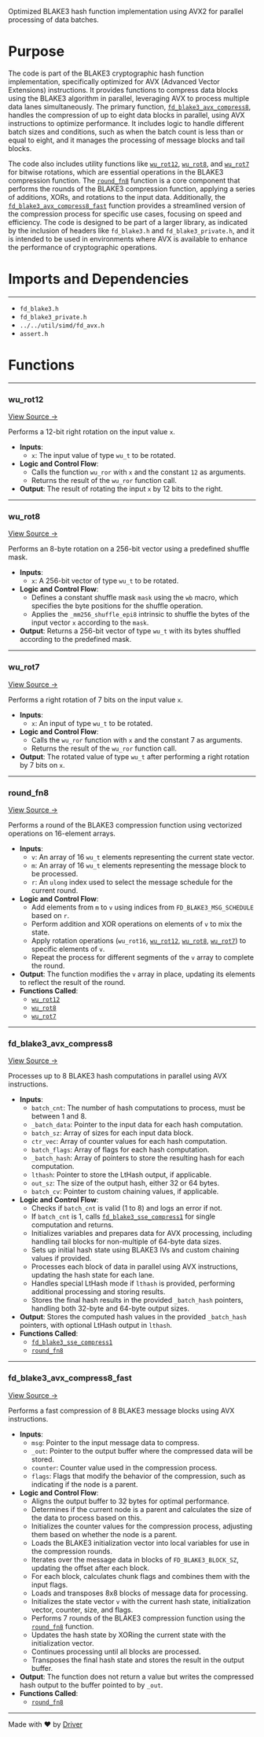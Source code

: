 <!--------------------------------------------------------------------------------->
<!-- IMPORTANT: This file is auto-generated by Driver (https://driver.ai). -------->
<!-- Manual edits may be overwritten on future commits. --------------------------->
<!--------------------------------------------------------------------------------->

Optimized BLAKE3 hash function implementation using AVX2 for parallel processing of data batches.

# Purpose
The code is part of the BLAKE3 cryptographic hash function implementation, specifically optimized for AVX (Advanced Vector Extensions) instructions. It provides functions to compress data blocks using the BLAKE3 algorithm in parallel, leveraging AVX to process multiple data lanes simultaneously. The primary function, [`fd_blake3_avx_compress8`](<#fd_blake3_avx_compress8>), handles the compression of up to eight data blocks in parallel, using AVX instructions to optimize performance. It includes logic to handle different batch sizes and conditions, such as when the batch count is less than or equal to eight, and it manages the processing of message blocks and tail blocks.

The code also includes utility functions like [`wu_rot12`](<#wu_rot12>), [`wu_rot8`](<#wu_rot8>), and [`wu_rot7`](<#wu_rot7>) for bitwise rotations, which are essential operations in the BLAKE3 compression function. The [`round_fn8`](<#round_fn8>) function is a core component that performs the rounds of the BLAKE3 compression function, applying a series of additions, XORs, and rotations to the input data. Additionally, the [`fd_blake3_avx_compress8_fast`](<#fd_blake3_avx_compress8_fast>) function provides a streamlined version of the compression process for specific use cases, focusing on speed and efficiency. The code is designed to be part of a larger library, as indicated by the inclusion of headers like `fd_blake3.h` and `fd_blake3_private.h`, and it is intended to be used in environments where AVX is available to enhance the performance of cryptographic operations.
# Imports and Dependencies

---
- `fd_blake3.h`
- `fd_blake3_private.h`
- `../../util/simd/fd_avx.h`
- `assert.h`


# Functions

---
### wu\_rot12<!-- {{#callable:wu_rot12}} -->
[View Source →](<../../../../../src/ballet/blake3/fd_blake3_avx2.c#L12>)

Performs a 12-bit right rotation on the input value `x`.
- **Inputs**:
    - `x`: The input value of type `wu_t` to be rotated.
- **Logic and Control Flow**:
    - Calls the function `wu_ror` with `x` and the constant `12` as arguments.
    - Returns the result of the `wu_ror` function call.
- **Output**: The result of rotating the input `x` by 12 bits to the right.


---
### wu\_rot8<!-- {{#callable:wu_rot8}} -->
[View Source →](<../../../../../src/ballet/blake3/fd_blake3_avx2.c#L17>)

Performs an 8-byte rotation on a 256-bit vector using a predefined shuffle mask.
- **Inputs**:
    - ``x``: A 256-bit vector of type `wu_t` to be rotated.
- **Logic and Control Flow**:
    - Defines a constant shuffle mask `mask` using the `wb` macro, which specifies the byte positions for the shuffle operation.
    - Applies the `_mm256_shuffle_epi8` intrinsic to shuffle the bytes of the input vector `x` according to the `mask`.
- **Output**: Returns a 256-bit vector of type `wu_t` with its bytes shuffled according to the predefined mask.


---
### wu\_rot7<!-- {{#callable:wu_rot7}} -->
[View Source →](<../../../../../src/ballet/blake3/fd_blake3_avx2.c#L25>)

Performs a right rotation of 7 bits on the input value `x`.
- **Inputs**:
    - `x`: An input of type `wu_t` to be rotated.
- **Logic and Control Flow**:
    - Calls the `wu_ror` function with `x` and the constant 7 as arguments.
    - Returns the result of the `wu_ror` function call.
- **Output**: The rotated value of type `wu_t` after performing a right rotation by 7 bits on `x`.


---
### round\_fn8<!-- {{#callable:round_fn8}} -->
[View Source →](<../../../../../src/ballet/blake3/fd_blake3_avx2.c#L30>)

Performs a round of the BLAKE3 compression function using vectorized operations on 16-element arrays.
- **Inputs**:
    - `v`: An array of 16 `wu_t` elements representing the current state vector.
    - `m`: An array of 16 `wu_t` elements representing the message block to be processed.
    - `r`: An `ulong` index used to select the message schedule for the current round.
- **Logic and Control Flow**:
    - Add elements from `m` to `v` using indices from `FD_BLAKE3_MSG_SCHEDULE` based on `r`.
    - Perform addition and XOR operations on elements of `v` to mix the state.
    - Apply rotation operations (`wu_rot16`, [`wu_rot12`](<#wu_rot12>), [`wu_rot8`](<#wu_rot8>), [`wu_rot7`](<#wu_rot7>)) to specific elements of `v`.
    - Repeat the process for different segments of the `v` array to complete the round.
- **Output**: The function modifies the `v` array in place, updating its elements to reflect the result of the round.
- **Functions Called**:
    - [`wu_rot12`](<#wu_rot12>)
    - [`wu_rot8`](<#wu_rot8>)
    - [`wu_rot7`](<#wu_rot7>)


---
### fd\_blake3\_avx\_compress8<!-- {{#callable:fd_blake3_avx_compress8}} -->
[View Source →](<../../../../../src/ballet/blake3/fd_blake3_avx2.c#L149>)

Processes up to 8 BLAKE3 hash computations in parallel using AVX instructions.
- **Inputs**:
    - `batch_cnt`: The number of hash computations to process, must be between 1 and 8.
    - `_batch_data`: Pointer to the input data for each hash computation.
    - `batch_sz`: Array of sizes for each input data block.
    - `ctr_vec`: Array of counter values for each hash computation.
    - `batch_flags`: Array of flags for each hash computation.
    - `_batch_hash`: Array of pointers to store the resulting hash for each computation.
    - `lthash`: Pointer to store the LtHash output, if applicable.
    - `out_sz`: The size of the output hash, either 32 or 64 bytes.
    - `batch_cv`: Pointer to custom chaining values, if applicable.
- **Logic and Control Flow**:
    - Checks if `batch_cnt` is valid (1 to 8) and logs an error if not.
    - If `batch_cnt` is 1, calls [`fd_blake3_sse_compress1`](<fd_blake3_sse41.c.md#fd_blake3_sse_compress1>) for single computation and returns.
    - Initializes variables and prepares data for AVX processing, including handling tail blocks for non-multiple of 64-byte data sizes.
    - Sets up initial hash state using BLAKE3 IVs and custom chaining values if provided.
    - Processes each block of data in parallel using AVX instructions, updating the hash state for each lane.
    - Handles special LtHash mode if `lthash` is provided, performing additional processing and storing results.
    - Stores the final hash results in the provided `_batch_hash` pointers, handling both 32-byte and 64-byte output sizes.
- **Output**: Stores the computed hash values in the provided `_batch_hash` pointers, with optional LtHash output in `lthash`.
- **Functions Called**:
    - [`fd_blake3_sse_compress1`](<fd_blake3_sse41.c.md#fd_blake3_sse_compress1>)
    - [`round_fn8`](<#round_fn8>)


---
### fd\_blake3\_avx\_compress8\_fast<!-- {{#callable:fd_blake3_avx_compress8_fast}} -->
[View Source →](<../../../../../src/ballet/blake3/fd_blake3_avx2.c#L599>)

Performs a fast compression of 8 BLAKE3 message blocks using AVX instructions.
- **Inputs**:
    - `msg`: Pointer to the input message data to compress.
    - `_out`: Pointer to the output buffer where the compressed data will be stored.
    - `counter`: Counter value used in the compression process.
    - `flags`: Flags that modify the behavior of the compression, such as indicating if the node is a parent.
- **Logic and Control Flow**:
    - Aligns the output buffer to 32 bytes for optimal performance.
    - Determines if the current node is a parent and calculates the size of the data to process based on this.
    - Initializes the counter values for the compression process, adjusting them based on whether the node is a parent.
    - Loads the BLAKE3 initialization vector into local variables for use in the compression rounds.
    - Iterates over the message data in blocks of `FD_BLAKE3_BLOCK_SZ`, updating the offset after each block.
    - For each block, calculates chunk flags and combines them with the input flags.
    - Loads and transposes 8x8 blocks of message data for processing.
    - Initializes the state vector `v` with the current hash state, initialization vector, counter, size, and flags.
    - Performs 7 rounds of the BLAKE3 compression function using the [`round_fn8`](<#round_fn8>) function.
    - Updates the hash state by XORing the current state with the initialization vector.
    - Continues processing until all blocks are processed.
    - Transposes the final hash state and stores the result in the output buffer.
- **Output**: The function does not return a value but writes the compressed hash output to the buffer pointed to by `_out`.
- **Functions Called**:
    - [`round_fn8`](<#round_fn8>)



---
Made with ❤️ by [Driver](https://www.driver.ai/)